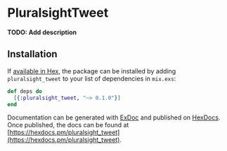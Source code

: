 # PluralsightTweet

**TODO: Add description**

## Installation

If [available in Hex](https://hex.pm/docs/publish), the package can be installed
by adding `pluralsight_tweet` to your list of dependencies in `mix.exs`:

```elixir
def deps do
  [{:pluralsight_tweet, "~> 0.1.0"}]
end
```

Documentation can be generated with [ExDoc](https://github.com/elixir-lang/ex_doc)
and published on [HexDocs](https://hexdocs.pm). Once published, the docs can
be found at [https://hexdocs.pm/pluralsight_tweet](https://hexdocs.pm/pluralsight_tweet).

